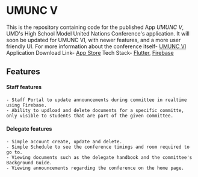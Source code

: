 # UMUNC V
 This is the repository containing code for the published App _UMUNC V_, UMD's High School Model United Nations Conference's application. It will soon be updated for UMUNC VI, with newer features, and a more user friendly UI.
For more information about the conference itself- [UMUNC VI](https://umdmun.org/about-umunc)
Application Download Link- [App Store](https://apps.apple.com/us/app/umunc-v/id6498310982)
Tech Stack- [Flutter](https://flutter.dev/), [Firebase](https://firebase.google.com/)

## Features
  #### Staff features
    - Staff Portal to update announcements during committee in realtime using Firebase.
    - Ability to updload and delete documents for a specific committe, only visible to students that are part of the given committee.
  #### Delegate features
    - Simple account create, update and delete.
    - Simple Schedule to see the conference timings and room required to go to.
    - Viewing documents such as the delegate handbook and the committee's Background Guide.
    - Viewing announcements regarding the conference on the home page.
    
